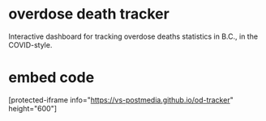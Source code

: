 # overdose death tracker
Interactive dashboard for tracking overdose deaths statistics in B.C., in the COVID-style.

# embed code
[protected-iframe info="https://vs-postmedia.github.io/od-tracker" height="600"]
